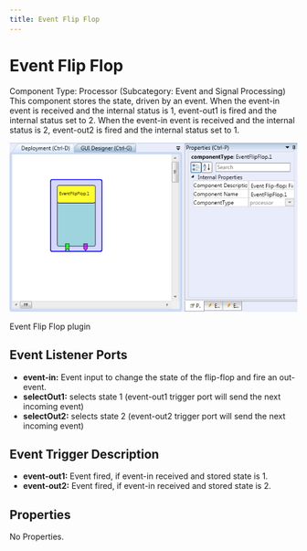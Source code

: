 ```yaml
---
title: Event Flip Flop
---
```


# Event Flip Flop

Component Type: Processor (Subcategory: Event and Signal Processing) This component stores the state, driven by an event. When the event-in event is received and the internal status is 1, event-out1 is fired and the internal status set to 2. When the event-in event is received and the internal status is 2, event-out2 is fired and the internal status set to 1.

![Screenshot: Event Flip Flop plugin](img/eventflipflop.png "Screenshot: Event Flip Flop plugin")

Event Flip Flop plugin

## Event Listener Ports

*   **event-in:** Event input to change the state of the flip-flop and fire an out-event.
*   **selectOut1:** selects state 1 (event-out1 trigger port will send the next incoming event)
*   **selectOut2:** selects state 2 (event-out2 trigger port will send the next incoming event)

## Event Trigger Description

*   **event-out1:** Event fired, if event-in received and stored state is 1.
*   **event-out2:** Event fired, if event-in received and stored state is 2.

## Properties

No Properties.